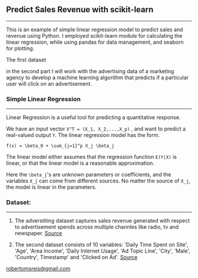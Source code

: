 
## Predict Sales Revenue with scikit-learn
-------------------------------------------------

This is an example of simple linear regression model to predict sales and revenue using Python. 
I employed scikit-learn module for calculating the linear regression, while using pandas for data management, and seaborn for plotting.

The first dataset 

in the second part I will work with the advertising data of a marketing agency to develop a machine learning algorithm that predicts if a particular user will click on an advertisement.

### Simple Linear Regression
------------------------------------------------

Linear Regression is a useful tool for predicting a quantitative response.

We have an input vector `X^T = (X_1, X_2,...,X_p)` , and want to predict a real-valued output `Y`. The linear regression model has the form.

`f(x) = \beta_0 + \sum_{j=1}^p X_j \beta_j`

The linear model either assumes that the regression function `E(Y|X)` is linear, or that the linear model is a reasonable approximation.

Here the `\beta_j`'s are unknown parameters or coefficients, and the variables `X_j` can come from different sources. No matter the source of `X_j`, the model is linear in the parameters.


### Dataset:
-------------------------------------------------
1. The adverstiting dataset captures sales revenue generated with respect to advertisement spends across multiple channles like radio, tv and newspaper. <a href='http://faculty.marshall.usc.edu/gareth-james/'> Source</a>

2. The second dataset consists of 10 variables: 'Daily Time Spent on Site', 'Age', 'Area Income', 'Daily Internet Usage', 'Ad Topic Line', 'City', 'Male', 'Country', Timestamp' and 'Clicked on Ad'. <a href='https://www.kaggle.com/fayomi/advertising/download'> Source</a>


robertomsreis@gmail.com

